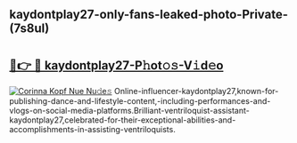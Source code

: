 ## kaydontplay27-only-fans​-leaked-photo​-Private-(7s8ul)


# <h2><a href="https://mediaupload.pro?title=kaydontplay27&ref=git">🔗👉 🔴 kaydontplay27-P𝚑ot𝚘𝚜-V𝚒d𝚎o</a></h2>

[![Corinna Kopf Nue Nu𝚍e𝚜](https://i.imgur.com/0qMVB7G.gif)](https://mediaupload.pro?title=kaydontplay27&ref=git)
Online-influencer-kaydontplay27,known-for-publishing-dance-and-lifestyle-content,-including-performances-and-vlogs-on-social-media-platforms.Brilliant-ventriloquist-assistant-kaydontplay27,celebrated-for-their-exceptional-abilities-and-accomplishments-in-assisting-ventriloquists.  